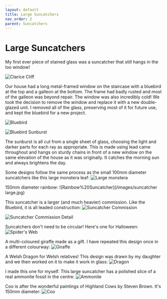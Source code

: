 ```yaml
---
layout: default
title: Large Suncatchers
nav_order: 2
parent: Suncatchers
---
```


# Large Suncatchers

My first ever piece of stained glass was a suncatcher that still hangs in the loo window!

![Clarice Cliff](/images/Loo%20window.jpg)

Our house had a long metal-framed window on the staircase with a bluebird at the top and a galleon at the bottom. The frame had badly rusted and most of the galleon was beyond repair. The window was also incredibly cold! We took the decision to remove the window and replace it with a new double-glazed unit. I removed all of the glass, preserving most of it for future use, and kept the bluebird for a new project.

![Bluebird](/images/Galleon%20Bird.jpg)

![Bluebird Sunburst](/images/Bluebird.jpg)

The sunburst is all cut from a single sheet of glass, choosing the light and darker parts for each ray as appropriate. This is made using lead came throughout and hangs on sturdy chains in front of a new window on the same elevation of the house as it was originally. It catches the morning sun and always brightens the day.

Some designs follow the same process as the small 100mm diameter suncatchers like this large monstera leaf: ![Large monstera](/images/Large%20Monstera.jpg)

150mm diameter rainbow: ![Rainbow%20Suncatcher](/images/suncatcher large.jpg)

This suncatcher is a larger (and much heavier) commission. Like the Bluebird, it is all leaded construction: ![Suncatcher Commission](/images/suncatcherbooker.jpg)

![Suncatcher Commission Detail](/images/suncatcherbookerdetail.jpg)

Suncatchers don't need to be circular! Here's one for Halloween: ![Spider's Web](/images/webreeded.jpg)

A multi-coloured giraffe made as a gift. I have repeated this design once in a different colourway: ![Giraffe](/images/giraffe.jpg)

A Welsh Dragon for Welsh relatives! This design was drawn by my daughter and we then worked on it to make it work in glass: ![Dragon](/images/welshdragon.jpg)

I made this one for myself. This large suncatcher has a polished slice of a real ammonite fossil in the centre: ![Ammonite](/images/ammonite.jpg)

Coo is after the wonderful paintings of Highland Cows by Steven Brown. It's 150mm diameter: ![Coo](/images/Coo.jpg)
